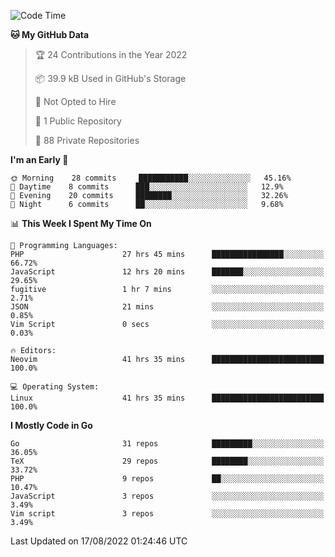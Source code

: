 
<!--START_SECTION:waka-->
![Code Time](http://img.shields.io/badge/Code%20Time-1%2C599%20hrs%2022%20mins-blue)

**🐱 My GitHub Data** 

> 🏆 24 Contributions in the Year 2022
 > 
> 📦 39.9 kB Used in GitHub's Storage 
 > 
> 🚫 Not Opted to Hire
 > 
> 📜 1 Public Repository 
 > 
> 🔑 88 Private Repositories  
 > 
**I'm an Early 🐤** 

```text
🌞 Morning    28 commits     ███████████░░░░░░░░░░░░░░   45.16% 
🌆 Daytime    8 commits      ███░░░░░░░░░░░░░░░░░░░░░░   12.9% 
🌃 Evening    20 commits     ████████░░░░░░░░░░░░░░░░░   32.26% 
🌙 Night      6 commits      ██░░░░░░░░░░░░░░░░░░░░░░░   9.68%

```


📊 **This Week I Spent My Time On** 

```text
💬 Programming Languages: 
PHP                      27 hrs 45 mins      ████████████████░░░░░░░░░   66.72% 
JavaScript               12 hrs 20 mins      ███████░░░░░░░░░░░░░░░░░░   29.65% 
fugitive                 1 hr 7 mins         ░░░░░░░░░░░░░░░░░░░░░░░░░   2.71% 
JSON                     21 mins             ░░░░░░░░░░░░░░░░░░░░░░░░░   0.85% 
Vim Script               0 secs              ░░░░░░░░░░░░░░░░░░░░░░░░░   0.03%

🔥 Editors: 
Neovim                   41 hrs 35 mins      █████████████████████████   100.0%

💻 Operating System: 
Linux                    41 hrs 35 mins      █████████████████████████   100.0%

```

**I Mostly Code in Go** 

```text
Go                       31 repos            █████████░░░░░░░░░░░░░░░░   36.05% 
TeX                      29 repos            ████████░░░░░░░░░░░░░░░░░   33.72% 
PHP                      9 repos             ██░░░░░░░░░░░░░░░░░░░░░░░   10.47% 
JavaScript               3 repos             ░░░░░░░░░░░░░░░░░░░░░░░░░   3.49% 
Vim script               3 repos             ░░░░░░░░░░░░░░░░░░░░░░░░░   3.49%

```



 Last Updated on 17/08/2022 01:24:46 UTC
<!--END_SECTION:waka-->

